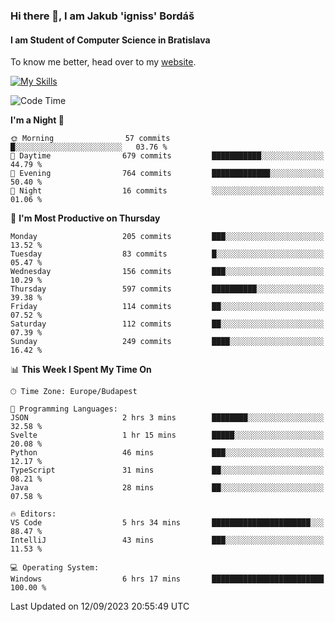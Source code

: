 ### Hi there 👋, I am Jakub 'igniss' Bordáš

#### I am Student of Computer Science in Bratislava
To know me better, head over to my [website](https://bordas.sk).

[![My Skills](https://skillicons.dev/icons?i=js,html,css,figma,svelte,java,kotlin,python,postgresql,typescript,nest,nodejs)](https://bordas.sk)


<!--START_SECTION:waka-->
![Code Time](http://img.shields.io/badge/Code%20Time-1%2C205%20hrs%2031%20mins-blue)

**I'm a Night 🦉** 

```text
🌞 Morning                57 commits          █░░░░░░░░░░░░░░░░░░░░░░░░   03.76 % 
🌆 Daytime                679 commits         ███████████░░░░░░░░░░░░░░   44.79 % 
🌃 Evening                764 commits         █████████████░░░░░░░░░░░░   50.40 % 
🌙 Night                  16 commits          ░░░░░░░░░░░░░░░░░░░░░░░░░   01.06 % 
```
📅 **I'm Most Productive on Thursday** 

```text
Monday                   205 commits         ███░░░░░░░░░░░░░░░░░░░░░░   13.52 % 
Tuesday                  83 commits          █░░░░░░░░░░░░░░░░░░░░░░░░   05.47 % 
Wednesday                156 commits         ███░░░░░░░░░░░░░░░░░░░░░░   10.29 % 
Thursday                 597 commits         ██████████░░░░░░░░░░░░░░░   39.38 % 
Friday                   114 commits         ██░░░░░░░░░░░░░░░░░░░░░░░   07.52 % 
Saturday                 112 commits         ██░░░░░░░░░░░░░░░░░░░░░░░   07.39 % 
Sunday                   249 commits         ████░░░░░░░░░░░░░░░░░░░░░   16.42 % 
```


📊 **This Week I Spent My Time On** 

```text
🕑︎ Time Zone: Europe/Budapest

💬 Programming Languages: 
JSON                     2 hrs 3 mins        ████████░░░░░░░░░░░░░░░░░   32.58 % 
Svelte                   1 hr 15 mins        █████░░░░░░░░░░░░░░░░░░░░   20.08 % 
Python                   46 mins             ███░░░░░░░░░░░░░░░░░░░░░░   12.17 % 
TypeScript               31 mins             ██░░░░░░░░░░░░░░░░░░░░░░░   08.21 % 
Java                     28 mins             ██░░░░░░░░░░░░░░░░░░░░░░░   07.58 % 

🔥 Editors: 
VS Code                  5 hrs 34 mins       ██████████████████████░░░   88.47 % 
IntelliJ                 43 mins             ███░░░░░░░░░░░░░░░░░░░░░░   11.53 % 

💻 Operating System: 
Windows                  6 hrs 17 mins       █████████████████████████   100.00 % 
```


 Last Updated on 12/09/2023 20:55:49 UTC
<!--END_SECTION:waka-->
